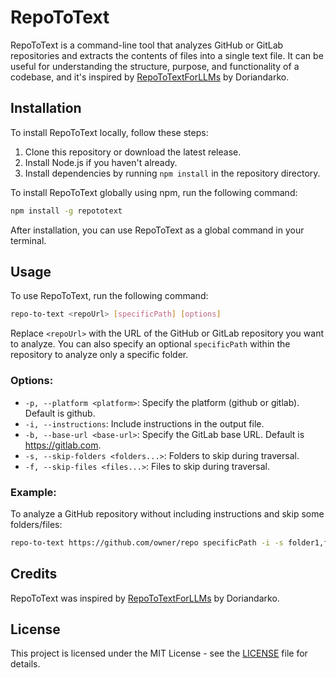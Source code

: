 # RepoToText

RepoToText is a command-line tool that analyzes GitHub or GitLab repositories and extracts the contents of files into a single text file. It can be useful for understanding the structure, purpose, and functionality of a codebase, and it's inspired by [RepoToTextForLLMs](https://github.com/Doriandarko/RepoToTextForLLMs) by Doriandarko.

## Installation

To install RepoToText locally, follow these steps:

1. Clone this repository or download the latest release.
2. Install Node.js if you haven't already.
3. Install dependencies by running `npm install` in the repository directory.

To install RepoToText globally using npm, run the following command:

```bash
npm install -g repototext
```

After installation, you can use RepoToText as a global command in your terminal.

## Usage

To use RepoToText, run the following command:

```bash
repo-to-text <repoUrl> [specificPath] [options]
```

Replace `<repoUrl>` with the URL of the GitHub or GitLab repository you want to analyze. You can also specify an optional `specificPath` within the repository to analyze only a specific folder.

### Options:

- `-p, --platform <platform>`: Specify the platform (github or gitlab). Default is github.
- `-i, --instructions`: Include instructions in the output file.
- `-b, --base-url <base-url>`: Specify the GitLab base URL. Default is https://gitlab.com.
- `-s, --skip-folders <folders...>`: Folders to skip during traversal.
- `-f, --skip-files <files...>`: Files to skip during traversal.

### Example:

To analyze a GitHub repository without including instructions and skip some folders/files:

```bash
repo-to-text https://github.com/owner/repo specificPath -i -s folder1,folder2 -f file1,file2
```

## Credits

RepoToText was inspired by [RepoToTextForLLMs](https://github.com/Doriandarko/RepoToTextForLLMs) by Doriandarko.

## License

This project is licensed under the MIT License - see the [LICENSE](LICENSE) file for details.